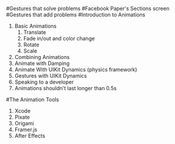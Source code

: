 #Gestures that solve problems
#Facebook Paper's Sections screen
#Gestures that add problems
#Introduction to Animations
1. Basic Animations
    1. Translate
    2. Fade in/out and color change
    3. Rotate
    4. Scale
2. Combining Animations
3. Animate with Damping
4. Animate With UIKit Dynamics (physics framework)
5. Gestures with UIKit Dynamics
6. Speaking to a developer
7. Animations shouldn't last longer than 0.5s

#The Animation Tools
1. Xcode
2. Pixate
3. Origami
4. Framer.js
5. After Effects